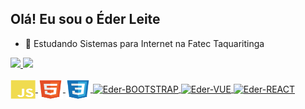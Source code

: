 ## Olá! Eu sou o Éder Leite

- 🌱 Estudando Sistemas para Internet na Fatec Taquaritinga

<div>
  <a href="https://github.com/EderLeite94">
  <img height="180em" src="https://github-readme-stats.vercel.app/api?username=EderLeite94&show_icons=true&theme=dracula&include_all_commits=true&count_private=true"/>
  <img height="180em" src="https://github-readme-stats.vercel.app/api/top-langs/?username=EderLeite94&layout=compact&langs_count=7&theme=dracula"/>
</div>
<div style="display: inline_block"><br>
  <img align="center" alt="Eder-Js" height="30" width="40" src="https://raw.githubusercontent.com/devicons/devicon/master/icons/javascript/javascript-plain.svg">
  <img align="center" alt="Eder-HTML" height="30" width="40" src="https://raw.githubusercontent.com/devicons/devicon/master/icons/html5/html5-original.svg">
  <img align="center" alt="Eder-CSS" height="30" width="40" src="https://raw.githubusercontent.com/devicons/devicon/master/icons/css3/css3-original.svg">
  <img align="center" alt="Eder-BOOTSTRAP" height="30" width="40" src="https://cdn.jsdelivr.net/gh/devicons/devicon/icons/bootstrap/bootstrap-original.svg">  
  <img align="center" alt="Eder-VUE" height="30" width="40" src="https://cdn.jsdelivr.net/gh/devicons/devicon/icons/vuejs/vuejs-original.svg">
  <img align="center" alt="Eder-REACT" height="30" width="40" src="https://cdn.jsdelivr.net/gh/devicons/devicon/icons/react/react-original.svg">
 
>
</div>  
